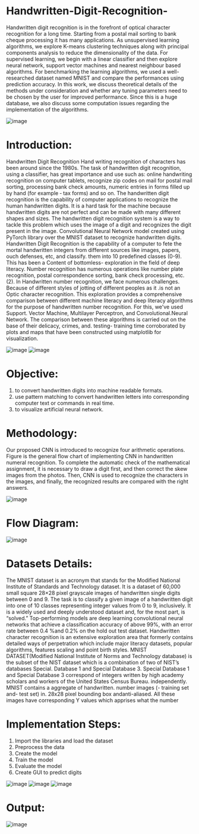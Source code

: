 # Handwritten-Digit-Recognition-
Handwritten digit recognition is in the forefront of optical character recognition for a long time. Starting from a postal mail sorting to bank cheque processing it has many applications. As unsupervised learning algorithms, we explore K-means clustering techniques along with principal components analysis to reduce the dimensionality of the data. For supervised learning, we begin with a linear classifier and then explore neural network, support vector machines and nearest neighbour based algorithms. For benchmarking the learning algorithms, we used a well-researched dataset named MNIST and compare the performances using prediction accuracy. In this work, we discuss theoretical details of the methods under consideration and whether any tuning parameters need to be chosen by the user for improved performance. Since this is a huge database, we also discuss some computation issues regarding the implementation of the algorithms.

![image](https://user-images.githubusercontent.com/94278051/175071118-79aa8d17-d025-4b51-be09-6be16779ebdf.png)

# Introduction:
Handwritten Digit Recognition Hand writing recognition of characters has been around since the 1980s. The task of handwritten digit recognition, using a classifier, has great importance and use such as: online handwriting recognition on computer tablets, recognize zip codes on mail for postal mail sorting, processing bank check amounts, numeric entries in forms filled up by hand (for example ‐ tax forms) and so on. The handwritten digit recognition is the capability of computer applications to recognize the human handwritten digits. It is a hard task for the machine because handwritten digits are not perfect and can be made with many different shapes and sizes. The handwritten digit recognition system is a way to tackle this problem which uses the image of a digit and recognizes the digit present in the image. Convolutional Neural Network model created using PyTorch library over the MNIST dataset to recognize handwritten digits. Handwritten Digit Recognition is the capability of a computer to fete the mortal handwritten integers from different sources like images, papers, ouch defenses, etc, and classify.  them into 10 predefined classes (0-9). This has been a  Content of bottomless- exploration in the field of deep literacy.  Number recognition has numerous operations like number plate recognition, postal correspondence sorting, bank check processing, etc. (2). In Handwritten number recognition, we face numerous challenges. Because of different styles of jotting of different peoples as it .is not an Optic character recognition. This exploration provides a comprehensive comparison between different machine literacy and deep literacy algorithms for the purpose of handwritten number recognition. For this, we've used Support. Vector Machine, Multilayer Perceptron, and Convolutional.Neural Network. The comparison between these algorithms is carried out on the base of their delicacy, crimes, and. testing- training time corroborated by plots and maps that have been constructed using matplotlib for visualization.

![image](https://user-images.githubusercontent.com/94278051/175071593-9ab1a182-aa40-407f-9b04-59aa49337292.png)
![image](https://user-images.githubusercontent.com/94278051/175071633-371b8133-8e5a-4e57-9e2d-f4142fbaefa6.png)

# Objective:
1. to convert handwritten digits into machine readable formats.
2. use pattern matching to convert handwritten letters into corresponding computer text or commands in real time.
3. to visualize artificial neural network.
# Methodology:
Our proposed CNN is introduced to recognize four arithmetic operations. Figure is the general flow chart of implementing CNN in handwritten numeral recognition. To complete the automatic check of the mathematical assignment, it is necessary to draw a digit first, and then correct the skew images from the photos. Then, CNN is used to recognize the characters in the images, and finally, the recognized results are compared with the right answers.

![image](https://user-images.githubusercontent.com/94278051/175071843-d8e6835c-d07b-423b-adc6-68e5107dd22f.png)

# Flow Diagram: 

![image](https://user-images.githubusercontent.com/94278051/175071928-31dd8bb6-6c2a-4986-9040-9576b5420216.png)

# Datasets Details: 
The MNIST dataset is an acronym that stands for the Modified National Institute of Standards and Technology dataset. It is a dataset of 60,000 small square 28×28 pixel grayscale images of handwritten single digits between 0 and 9. The task is to classify a given image of a handwritten digit into one of 10 classes representing integer values from 0 to 9, inclusively. It is a widely used and deeply understood dataset and, for the most part, is “solved.” Top-performing models are deep learning convolutional neural networks that achieve a classification accuracy of above 99%, with an error rate between 0.4 %and 0.2% on the hold out test dataset. Handwritten character recognition is an extensive exploration area that formerly contains detailed ways of perpetration which include major literacy datasets, popular algorithms, features scaling and point birth styles. MNIST DATASET(Modified National Institute of Norms and Technology database) is the subset of the NIST dataset which is a combination of two of NIST’s databases Special.  Database 1 and Special Database 3. Special Database 1 and Special Database 3 correspond of integers written by high academy scholars and workers of the United States Census Bureau.  independently. MNIST contains a aggregate of handwritten. number images (- training set and- test set) in.  28x28 pixel bounding box andanti-aliased. All these images have corresponding Y values which apprises what the number
# Implementation Steps:
1. Import the libraries and load the dataset
2. Preprocess the data
3. Create the model
4. Train the model
5. Evaluate the model
6. Create GUI to predict digits

![image](https://user-images.githubusercontent.com/94278051/175072135-70a6e2db-2875-46fd-80b6-5a0b7f80b210.png)
![image](https://user-images.githubusercontent.com/94278051/175072145-a4a74374-d8b7-4553-a71a-ffe467bc6fcf.png)
![image](https://user-images.githubusercontent.com/94278051/175072160-f91218a4-383f-4280-be00-b4f0d6388514.png)
# Output:
![image](https://user-images.githubusercontent.com/94278051/175072236-38d8c334-9074-4d15-b3a0-00417f99c756.png)

